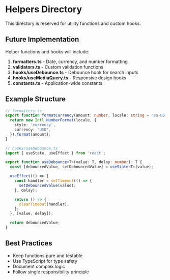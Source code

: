 # Helpers Directory

This directory is reserved for utility functions and custom hooks.

## Future Implementation

Helper functions and hooks will include:

1. **formatters.ts** - Date, currency, and number formatting
2. **validators.ts** - Custom validation functions
3. **hooks/useDebounce.ts** - Debounce hook for search inputs
4. **hooks/useMediaQuery.ts** - Responsive design hooks
5. **constants.ts** - Application-wide constants

## Example Structure

```typescript
// formatters.ts
export function formatCurrency(amount: number, locale: string = 'en-US'): string {
  return new Intl.NumberFormat(locale, {
    style: 'currency',
    currency: 'USD',
  }).format(amount);
}

// hooks/useDebounce.ts
import { useState, useEffect } from 'react';

export function useDebounce<T>(value: T, delay: number): T {
  const [debouncedValue, setDebouncedValue] = useState<T>(value);

  useEffect(() => {
    const handler = setTimeout(() => {
      setDebouncedValue(value);
    }, delay);

    return () => {
      clearTimeout(handler);
    };
  }, [value, delay]);

  return debouncedValue;
}
```

## Best Practices

- Keep functions pure and testable
- Use TypeScript for type safety
- Document complex logic
- Follow single responsibility principle



